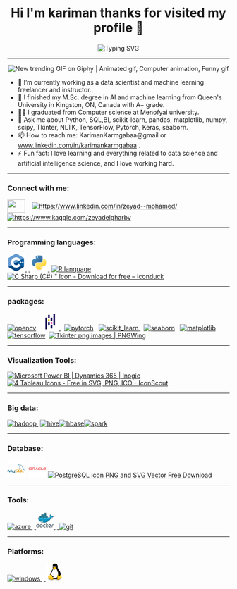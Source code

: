<h1   align= "center"> 
 Hi I'm kariman thanks for visited my profile 👋
</h1>
<center>
<p align="center">
<img align="center" style="text-align:center" src="https://readme-typing-svg.demolab.com?font=Fira+Code&weight=600&duration=2000&pause=1000&color=F74726&width=435&lines=Are+you+looking+for+a+AI+engineer?;Or+a+data+scientist+expert?;Please,+Feel+free+to+ contact+with+me.+" alt="Typing SVG" /></p>
</center>
<hr>
<p align="center">
<img src="https://i.pinimg.com/originals/0c/b0/ae/0cb0aec97240b7d9746073cd3ba6c26f.gif" jsaction="load:XAeZkd;" jsname="HiaYvf" alt="New trending GIF on Giphy | Animated gif, Computer animation, Funny gif" data-noaft="1" style="width: 315px; height: 315px; margin: 0px; "> </p>

- 🔭 I’m currently working as a data scientist and machine learning freelancer and instructor.. 
- 📖 I finished my M.Sc. degree in AI and machine learning from Queen's University in Kingston, ON, Canada with A+ grade.
- 🧑‍🎓 I graduated from Computer science at Menofyai university.
- 💬 Ask me about Python, SQL,BI, scikit-learn, pandas, matplotlib, numpy, scipy, Tkinter, NLTK, TensorFlow, Pytorch, Keras, seaborn.
- 📫 How to reach me: KarimanKarmgabaa@gmail or www.linkedin.com/in/karimankarmgabaa .
- ⚡ Fun fact: I love learning and everything related to data science and artificial intelligence science, and I love working hard.

<hr>
<h3 align="left">Connect with me:</h3>
<p align="left">
<a href="mailto:KarimanKarmgabaa@gmail.com" target="blank"><img align="center" src="https://upload.wikimedia.org/wikipedia/commons/7/7e/Gmail_icon_%282020%29.svg" height="30" width="40"/></a>&nbsp;&nbsp;&nbsp;
<a href="https://www.linkedin.com/in/karimankarmgabaa/" target="blank"><img align="center" src="https://raw.githubusercontent.com/rahuldkjain/github-profile-readme-generator/master/src/images/icons/Social/linked-in-alt.svg" alt="https://www.linkedin.com/in/zeyad--mohamed/" height="30" width="40" /></a>
<a href="https://www.kaggle.com/karimankarmgabaa" target="blank"><img align="center" src="https://raw.githubusercontent.com/rahuldkjain/github-profile-readme-generator/master/src/images/icons/Social/kaggle.svg" alt="https://www.kaggle.com/zeyadelgharby" height="30" width="40" /></a>

</p>
<hr>
<h3 align "left">Programming languages:</h3>
<p>
 <a href="https://www.w3schools.com/cpp/" target="blank" rel="noreferrer"> <img src="https://raw.githubusercontent.com/devicons/devicon/master/icons/cplusplus/cplusplus-original.svg" alt="cplusplus" width="40" height="40"/> </a>&nbsp;<a href="https://www.python.org" target="blank" rel="noreferrer"> <img src="https://raw.githubusercontent.com/devicons/devicon/master/icons/python/python-original.svg" alt="python" width="40" height="40"/> </a>&nbsp;<a href="https://www.r-project.org" target="blank" rel="noreferrer"><img src="https://cdn.jsdelivr.net/gh/devicons/devicon/icons/rstudio/rstudio-original.svg" alt="R language" width="40" height="40"/> <img src="https://static-00.iconduck.com/assets.00/c-sharp-c-icon-456x512-9sej0lrz.png" jsaction="load:XAeZkd;" jsname="HiaYvf" class="n3VNCb KAlRDb" alt="C Sharp (C#) &quot; Icon - Download for free – Iconduck" width="40" height="40"></a>
 
</p>
<hr>
<p>
<h3 align "left">packages:</h3>
<a href="https://opencv.org/" target="blank" rel="noreferrer"><img src="https://www.vectorlogo.zone/logos/opencv/opencv-icon.svg" alt="opencv" width="40" height="40"/></a> &nbsp; <a href="https://pandas.pydata.org/" target="_blank" rel="noreferrer"> <img src="https://raw.githubusercontent.com/devicons/devicon/2ae2a900d2f041da66e950e4d48052658d850630/icons/pandas/pandas-original.svg" alt="pandas" width="40" height="40"/> </a> &nbsp; <a href="https://pytorch.org/" target="blank" rel="noreferrer"> <img src="https://www.vectorlogo.zone/logos/pytorch/pytorch-icon.svg" alt="pytorch" width="40" height="40"/></a> &nbsp; <a href="https://scikit-learn.org/" target="blank" rel="noreferrer"> <img src="https://upload.wikimedia.org/wikipedia/commons/0/05/Scikit_learn_logo_small.svg" alt="scikit_learn" width="40" height="40"/> </a> &nbsp; <a href="https://seaborn.pydata.org/" target="blank" rel="noreferrer"><img src="https://seaborn.pydata.org/_images/logo-mark-lightbg.svg" alt="seaborn" width="40" height="40"/></a> &nbsp; <a href="https://matplotlib.org" target="blank" rel="noreferrer"><img alt="matplotlib" src="https://upload.wikimedia.org/wikipedia/commons/8/84/Matplotlib_icon.svg" width="40" height="40"></a> &nbsp; <a href="https://www.tensorflow.org" target="blank" rel="noreferrer"><img src="https://www.vectorlogo.zone/logos/tensorflow/tensorflow-icon.svg" alt="tensorflow" width="40" height="40"/></a>&nbsp; <a href="https://www.tkinter.org" target="blank" rel="noreferrer"><img src="https://w7.pngwing.com/pngs/679/344/png-transparent-wing-ide-integrated-development-environment-python-computer-software-eric-raspberry-miscellaneous-monochrome-computer-program.png" jsaction="load:XAeZkd;" jsname="HiaYvf" alt="Tkinter png images | PNGWing"  width="40" height="40"></a>
</p>
<hr>
<p>
<h3 align "left">Visualization Tools:</h3>
<a href="https://powerbi.microsoft.com/en-us/desktop" target="blank" rel="noreferrer"><img src="https://www.inogic.com//assets/img/services/bg10.svg" jsaction="load:XAeZkd;" jsname="HiaYvf" class="n3VNCb KAlRDb" alt="Microsoft Power BI | Dynamics 365 | Inogic" width="40" height="40"></a> &nbsp; <a href="https://pandas.tableau.org/" target="_blank" rel="noreferrer"> <img src="https://cdn.iconscout.com/icon/free/png-256/tableau-5376637-4489897.png" jsaction="load:XAeZkd;" jsname="HiaYvf" class="n3VNCb KAlRDb" alt="4 Tableau Icons - Free in SVG, PNG, ICO - IconScout" width="40" height="40"> </a>
</p>
<hr>
<h3 align="left">Big data:</h3>
<p>
<a href="https://hadoop.apache.org/" target="blank" rel="noreferrer"><img src="https://www.vectorlogo.zone/logos/apache_hadoop/apache_hadoop-icon.svg" alt="hadoop" width="40" height="40"/> </a>&nbsp;<a href="https://hive.apache.org/" target="blank" rel="noreferrer"><img src="https://www.vectorlogo.zone/logos/apache_hive/apache_hive-icon.svg" alt="hive" width="40" height="40"/></a><a href="https://hbase.apache.org/"><img src="https://cdn.cdnlogo.com/logos/h/32/hbase.svg" alt="hbase" width="40" height="40></a>&nbsp;<a href="https://spark.apache.org/" target="blank" rel="noreferrer"><img src="https://upload.wikimedia.org/wikipedia/commons/f/f3/Apache_Spark_logo.svg" alt="spark" width="40" height="40"/></a>
</p>
<hr>
<h3 align="left">Database:</h3>
<p>
<a href="https://www.mysql.com/" target="_blank" rel="noreferrer"><img src="https://raw.githubusercontent.com/devicons/devicon/master/icons/mysql/mysql-original-wordmark.svg" alt="mysql" width="40" height="40"/> </a>&nbsp;<a href="https://www.oracle.com/" target="_blank" rel="noreferrer"><img src="https://raw.githubusercontent.com/devicons/devicon/master/icons/oracle/oracle-original.svg" alt="oracle" width="40" height="40"/></a>&nbsp;<a href="https://www.PostgreSQL.com/" target="_blank" rel="noreferrer"><img src="https://uxwing.com/wp-content/themes/uxwing/download/brands-and-social-media/postgresql-icon.png" jsaction="load:XAeZkd;" alt="PostgreSQL icon PNG and SVG Vector Free Download"  width="40" height="40"></a>
</p>
<hr>
<h3 align="left">Tools:</h3>
<p align="left"> <a href="https://azure.microsoft.com/en-in/" target="blank" rel="noreferrer"> <img src="https://www.vectorlogo.zone/logos/microsoft_azure/microsoft_azure-icon.svg" alt="azure" width="40" height="40"/> </a>&nbsp;<a href="https://www.docker.com/" target="_blank" rel="noreferrer"> <img src="https://raw.githubusercontent.com/devicons/devicon/master/icons/docker/docker-original-wordmark.svg" alt="docker" width="40" height="40"/> </a>&nbsp;<a href="https://git-scm.com/" target="blank" rel="noreferrer"> <img src="https://www.vectorlogo.zone/logos/git-scm/git-scm-icon.svg" alt="git" width="40" height="40"/> </a>
<hr>
<h3 align="left">Platforms:</h3>
<p align="left"><a href="https://www.microsoft.com/en-us/software-download/windows10" target="blank" rel="noreferrer"> <img src="https://upload.wikimedia.org/wikipedia/commons/5/5f/Windows_logo_-_2012.svg" alt="windows" width="40" height="40"/> </a>&nbsp;<a href="https://www.linux.org/" target="blank" rel="noreferrer"> <img src="https://raw.githubusercontent.com/devicons/devicon/master/icons/linux/linux-original.svg" alt="linux" width="40" height="40"/> </a>


<!--
**karimankarmgabaa/karimankarmgabaa** is a ✨ _special_ ✨ repository because its `README.md` (this file) appears on your GitHub profile.

 
Here are some ideas to get you started:

- 🔭 I’m currently working on ...
- 🌱 I’m currently learning ...
- 👯 I’m looking to collaborate on ...
- 🤔 I’m looking for help with ...
- 💬 Ask me about ...
- 📫 How to reach me: ...
- 😄 Pronouns: ...
- ⚡ Fun fact: ...
-->

